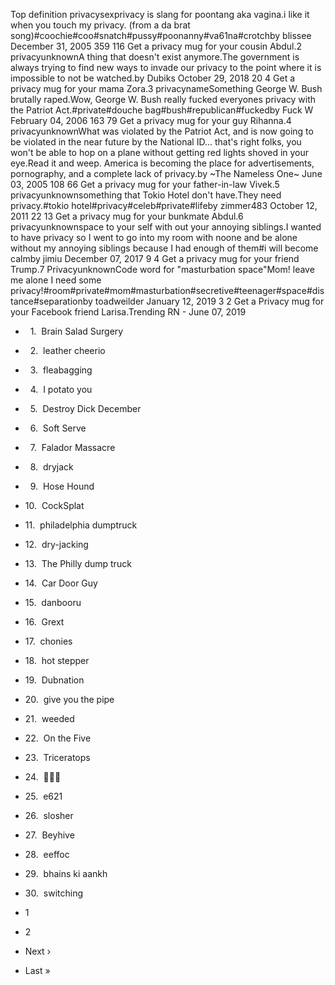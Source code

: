 Top definition privacysexprivacy is slang for poontang aka vagina.i like it when you touch my privacy. (from a da brat song)#coochie#coo#snatch#pussy#poonanny#va61na#crotchby blissee December 31, 2005 359 116 Get a privacy mug for your cousin Abdul.2 privacyunknownA thing that doesn't exist anymore.The government is always trying to find new ways to invade our privacy to the point where it is impossible to not be watched.by Dubiks October 29, 2018 20 4 Get a privacy mug for your mama Zora.3 privacynameSomething George W. Bush brutally raped.Wow, George W. Bush really fucked everyones privacy with the Patriot Act.#private#douche bag#bush#republican#fuckedby Fuck W February 04, 2006 163 79 Get a privacy mug for your guy Rihanna.4 privacyunknownWhat was violated by the Patriot Act, and is now going to be violated in the near future by the National ID... that's right folks, you won't be able to hop on a plane without getting red lights shoved in your eye.Read it and weep. America is becoming the place for advertisements, pornography, and a complete lack of privacy.by ~The Nameless One~ June 03, 2005 108 66 Get a privacy mug for your father-in-law Vivek.5 privacyunknownsomething that Tokio Hotel don't have.They need privacy.#tokio hotel#privacy#celeb#private#lifeby zimmer483 October 12, 2011 22 13 Get a privacy mug for your bunkmate Abdul.6 privacyunknownspace to your self with out your annoying siblings.I wanted to have privacy so I went to go into my room with noone and be alone without my annoying siblings because I had enough of them#i will become calmby jimiu December 07, 2017 9 4 Get a privacy mug for your friend Trump.7 PrivacyunknownCode word for "masturbation space"Mom! leave me alone I need some privacy!#room#private#mom#masturbation#secretive#teenager#space#distance#separationby toadweilder January 12, 2019 3 2 Get a Privacy mug for your Facebook friend Larisa.Trending RN - June 07, 2019

*     1.  Brain Salad Surgery
*     2.  leather cheerio
*     3.  fleabagging
*     4.  I potato you
*     5.  Destroy Dick December
*     6.  Soft Serve
*     7.  Falador Massacre
*     8.  dryjack
*     9.  Hose Hound
*   10.  CockSplat
*   11.  philadelphia dumptruck
*   12.  dry-jacking
*   13.  The Philly dump truck
*   14.  Car Door Guy
*   15.  danbooru
*   16.  Grext
*   17.  chonies
*   18.  hot stepper
*   19.  Dubnation
*   20.  give you the pipe
*   21.  weeded
*   22.  On the Five
*   23.  Triceratops
*   24.  🐬🐬🐬
*   25.  e621
*   26.  slosher
*   27.  Beyhive
*   28.  eeffoc
*   29.  bhains ki aankh
*   30.  switching

*   1
*   2
*   Next ›
*   Last »